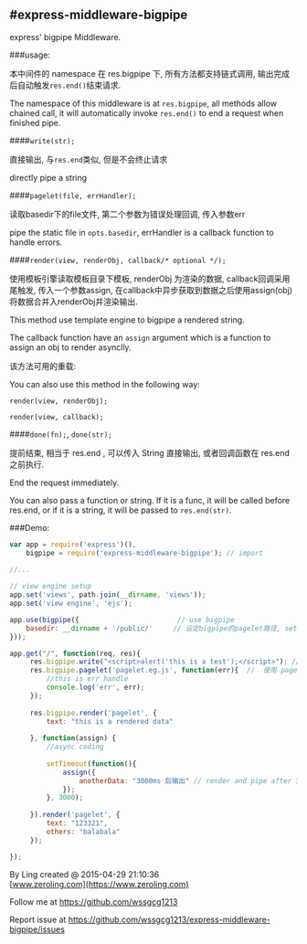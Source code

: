 #express-middleware-bigpipe
-------

express' bigpipe Middleware.


###usage: 

本中间件的 namespace 在 res.bigpipe 下, 所有方法都支持链式调用, 输出完成后自动触发```res.end()```结束请求.

The namespace of this middleware is at `res.bigpipe`, all methods allow chained call, it will automatically invoke `res.end()` to end a request when finished pipe.

####```write(str);```

直接输出, 与`res.end`类似, 但是不会终止请求

directly pipe a string


####```pagelet(file, errHandler);```

读取basedir下的file文件, 第二个参数为错误处理回调, 传入参数err

pipe the static file in `opts.basedir`, errHandler is a callback function to handle errors.


####```render(view, renderObj, callback/* optional */);```

使用模板引擎读取模板目录下模板, renderObj 为渲染的数据, callback回调采用尾触发, 传入一个参数assign, 在callback中异步获取到数据之后使用assign(obj) 将数据合并入renderObj并渲染输出.

This method use template engine to bigpipe a rendered string.

The callback function have an `assign` argument which is a function to assign an obj to render asynclly.

该方法可用的重载: 

You can also use this method in the following way: 

```render(view, renderObj);```

```render(view, callback);```



####```done(fn);```, ```done(str);```

提前结束, 相当于 res.end , 可以传入 String 直接输出, 或者回调函数在 res.end 之前执行.

End the request immediately.

You can also pass a function or string. If it is a func, it will be called before res.end, or if it is a string, it will be passed to `res.end(str)`.

###Demo:

```javascript
var app = require('express')(),
	bigpipe = require('express-middleware-bigpipe'); // import
	
//...

// view engine setup
app.set('views', path.join(__dirname, 'views'));
app.set('view engine', 'ejs');

app.use(bigpipe({						 // use bigpipe
	basedir: __dirname + '/public/'     // 设定bigpipe的pagelet路径, set basedir
}));

app.get("/", function(req, res){
	 res.bigpipe.write("<script>alert('this is a test');</script>"); // directly pipe
	 res.bigpipe.pagelet('pagelet.eg.js', function(err){  //  使用 pagelet 读取 basedir 下的文件, 第二个参数为错误处理
         //this is err handle
         console.log('err', err);
     });
	 
	 res.bigpipe.render('pagelet', {
         text: "this is a rendered data"
         
     }, function(assign) {
         //async coding
         
         setTimeout(function(){
             assign({
                 anotherData: "3000ms 后输出" // render and pipe after 3000ms
             });
         }, 3000);
         
     }).render('pagelet', {
         text: "123321",
         others: "balabala"
     });

});
```



By Ling created @ 2015-04-29 21:10:36    
[www.zeroling.com](https://www.zeroling.com)

Follow me at https://github.com/wssgcg1213

Report issue at https://github.com/wssgcg1213/express-middleware-bigpipe/issues

